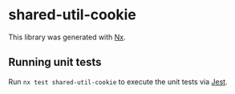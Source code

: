 # shared-util-cookie

This library was generated with [Nx](https://nx.dev).

## Running unit tests

Run `nx test shared-util-cookie` to execute the unit tests via [Jest](https://jestjs.io).
